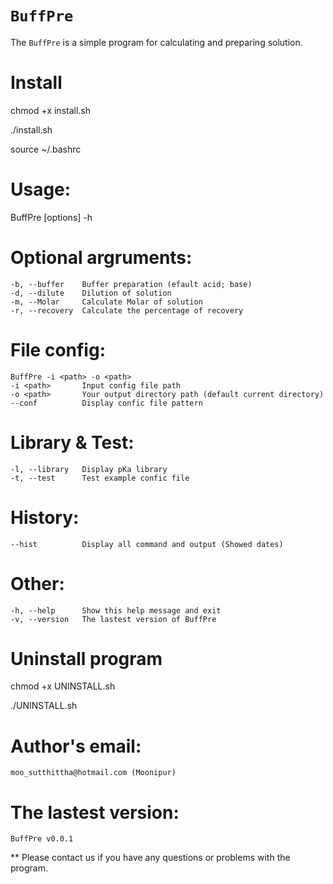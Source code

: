 # `BuffPre`

The `BuffPre` is a simple program for calculating and preparing solution.

# Install
chmod +x install.sh

./install.sh

source ~/.bashrc

# Usage: 
BuffPre [options] -h

# Optional argruments:
    -b, --buffer    Buffer preparation (efault acid; base)
    -d, --dilute    Dilution of solution
    -m, --Molar     Calculate Molar of solution
    -r, --recovery  Calculate the percentage of recovery

# File config:
    BuffPre -i <path> -o <path>
    -i <path>       Input config file path
    -o <path>       Your output directory path (default current directory)
    --conf          Display confic file pattern

# Library & Test:
    -l, --library   Display pKa library
    -t, --test      Test example confic file

# History:
    --hist          Display all command and output (Showed dates)

# Other:
    -h, --help      Show this help message and exit
    -v, --version   The lastest version of BuffPre
    
# Uninstall program
chmod +x UNINSTALL.sh

./UNINSTALL.sh

# Author's email:
    moo_sutthittha@hotmail.com (Moonipur)

# The lastest version:
    BuffPre v0.0.1    

** Please contact us if you have any questions or problems with the program.
